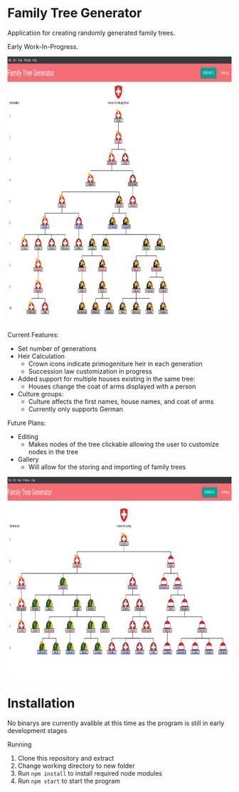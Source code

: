 # Family Tree Generator
<p>Application for creating randomly generated family trees.</p>
<p>Early Work-In-Progress.</p>
<p align="center">
  <img width="1000" height="600" src="docs/FamilyTreeGenScreenShotJul31.png"></a>
</p>

Current Features:
- Set number of generations
- Heir Calculation
  - Crown icons indicate primogeniture heir in each generation
  - Succession law customization in progress
- Added support for multiple houses existing in the same tree:
  - Houses change the coat of arms displayed with a person
- Culture groups:
  - Culture affects the first names, house names, and coat of arms
  - Currently only supports German
  
Future Plans:
- Editing
  - Makes nodes of the tree clickable allowing the user to customize nodes in the tree
- Gallery
  - Will allow for the storing and importing of family trees

<p align="center">
  <img width="1000" height="450" src="docs/FamilyTreeGenaltJul31.png"></a>
</p>

# Installation
No binarys are currently avalible at this time as the program is still in early development stages

Running
1. Clone this repository and extract
2. Change working directory to new folder
3. Run ```npm install``` to install required node modules
4. Run ```npm start``` to start the program
